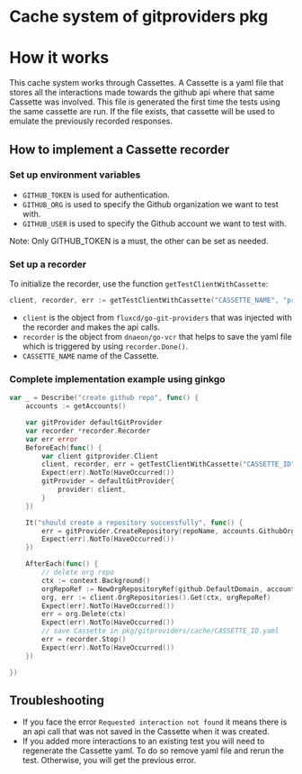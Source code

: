 

# Cache system of gitproviders pkg

# How it works

This cache system works through Cassettes. A Cassette is a yaml file that stores all the interactions made towards the github api where that same Cassette was involved. This file is generated the first time the tests using the same cassette are run. If the file exists, that cassette will be used to emulate the previously recorded responses. 

## How to implement a Cassette recorder

### Set up environment variables

- `GITHUB_TOKEN` is used for authentication.
- `GITHUB_ORG` is used to specify the Github organization we want to test with.
- `GITHUB_USER` is used to specify the Github account we want to test with.

Note: Only GITHUB_TOKEN is a must, the other can be set as needed.

### Set up a recorder

To initialize the recorder, use the function `getTestClientWithCassette`:
```go
client, recorder, err := getTestClientWithCassette("CASSETTE_NAME", "provider name")
```

- `client` is the object from `fluxcd/go-git-providers` that was injected with the recorder and makes the api calls.
- `recorder` is the object from `dnaeon/go-vcr` that helps to save the yaml file which is triggered by using `recorder.Done()`. 
- `CASSETTE_NAME` name of the Cassette.

### Complete implementation example using ginkgo

```go
var _ = Describe("create github repo", func() {
	accounts := getAccounts()  

    var gitProvider defaultGitProvider
	var recorder *recorder.Recorder
	var err error
	BeforeEach(func() {
	    var client gitprovider.Client
		client, recorder, err = getTestClientWithCassette("CASSETTE_ID", "provider name")
		Expect(err).NotTo(HaveOccurred())
		gitProvider = defaultGitProvider{
			provider: client,
		}
	})

	It("should create a repository successfully", func() {
		err = gitProvider.CreateRepository(repoName, accounts.GithubOrgName, true)
		Expect(err).NotTo(HaveOccurred())
	})

	AfterEach(func() {
	    // delete org repo
		ctx := context.Background()
		orgRepoRef := NewOrgRepositoryRef(github.DefaultDomain, accounts.GithubOrgName, repoName)
		org, err := client.OrgRepositories().Get(ctx, orgRepoRef)
		Expect(err).NotTo(HaveOccurred())
		err = org.Delete(ctx)
		Expect(err).NotTo(HaveOccurred())
		// save Cassette in pkg/gitproviders/cache/CASSETTE_ID.yaml
		err = recorder.Stop()
		Expect(err).NotTo(HaveOccurred())
	})

})
```
## Troubleshooting

- If you face the error `Requested interaction not found` it means there is an api call that
was not saved in the Cassette when it was created.
- If you added more interactions to an existing test you will need to regenerate the Cassette yaml. To do so remove yaml file and rerun the test. Otherwise, you will get the previous error.